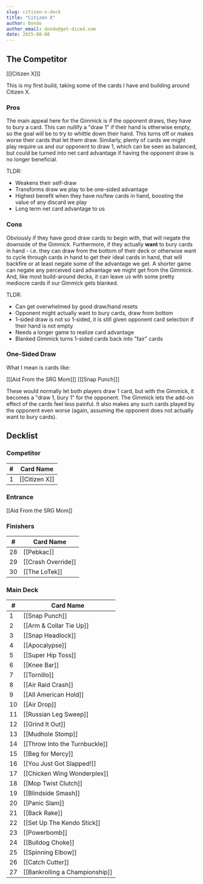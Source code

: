 ```yaml
---
slug: citizen-x-deck
title: "Citizen X"
author: Dondo
author_email: dondo@get-diced.com
date: 2025-08-08
---
```


## The Competitor

[[[Citizen X]]]

This is my first build, taking some of the cards I have and building around
Citizen X.

### Pros ###

The main appeal here for the Gimmick is if the opponent draws, they
have to bury a card.  This can nullify a "draw 1" if their hand is otherwise
empty, so the goal will be to try to whittle down their hand.  This turns off
or makes worse their cards that let them draw.  Similarly, plenty of cards we
might play require us and our opponent to draw 1, which can be seen as
balanced, but could be turned into net card advantage if having the opponent
draw is no longer beneficial.

TLDR:
- Weakens their self-draw
- Transforms draw we play to be one-sided advantage
- Highest benefit when they have no/few cards in hand, boosting the value of
  any discard we play
- Long term net card advantage to us

### Cons ###

Obviously if they have good draw cards to begin with, that will negate the
downside of the Gimmick.  Furthermore, if they actually **want** to bury cards in
hand - i.e. they can draw from the bottom of their deck or otherwise want to
cycle through cards in hand to get their ideal cards in hand, that will
backfire or at least negate some of the advantage we get.  A shorter game can
negate any perceived card advantage we might get from the Gimmick.  And, like
most build-around decks, it can leave us with some pretty mediocre cards if our
Gimmick gets blanked.

TLDR:
- Can get overwhelmed by good draw/hand resets
- Opponent might actually want to bury cards, draw from bottom
- 1-sided draw is not so 1-sided, it is still given opponent card selection if
  their hand is not empty
- Needs a longer game to realize card advantage
- Blanked Gimmick turns 1-sided cards back into "fair" cards


### One-Sided Draw ###

What I mean is cards like:

[[[Aid From the SRG Mom]]]
[[[Snap Punch]]]

These would normally let both players draw 1 card, but with the Gimmick, it
becomes a "draw 1, bury 1" for the opponent.  The Gimmick lets the add-on
effect of the cards feel less painful.  It also makes any such cards played by
the opponent even worse (again, assuming the opponent does not actually want to
bury cards).


## Decklist

### Competitor
| #   | Card Name          |
| --- | -----------------  |
| 1   | [[Citizen X]] |

### Entrance
[[Aid From the SRG Mom]]

### Finishers

| #   | Card Name             |
| --- | -----------------     |
| 28  | [[Pebkac]]       |
| 29  | [[Crash Override]] |
| 30  | [[The LoTek]] |

### Main Deck

| #   | Card Name                       |
| --- | ------------------------------- |
| 1   | [[Snap Punch]]                  |
| 2   | [[Arm & Collar Tie Up]]         |
| 3   | [[Snap Headlock]]               |
| 4   | [[Apocalypse]]                  |
| 5   | [[Super Hip Toss]]              |
| 6   | [[Knee Bar]]                    |
| 7   | [[Tornillo]]                    |
| 8   | [[Air Raid Crash]]              |
| 9   | [[All American Hold]]           |
| 10  | [[Air Drop]]                    |
| 11  | [[Russian Leg Sweep]]           |
| 12  | [[Grind It Out]]                |
| 13  | [[Mudhole Stomp]]               |
| 14  | [[Throw Into the Turnbuckle]]   |
| 15  | [[Beg for Mercy]]               |
| 16  | [[You Just Got Slapped!]]       |
| 17  | [[Chicken Wing Wonderplex]]     |
| 18  | [[Mop Twist Clutch]]            |
| 19  | [[Blindside Smash]]             |
| 20  | [[Panic Slam]]                  |
| 21  | [[Back Rake]]                   |
| 22  | [[Set Up The Kendo Stick]]      |
| 23  | [[Powerbomb]]                   |
| 24  | [[Bulldog Choke]]               |
| 25  | [[Spinning Elbow]]              |
| 26  | [[Catch Cutter]]                |
| 27  | [[Bankrolling a Championship]]  |

